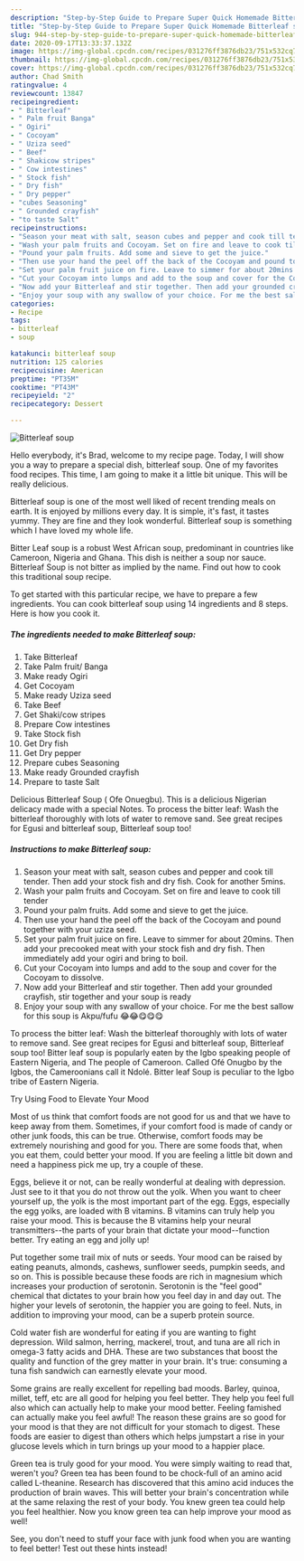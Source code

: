 ```yaml
---
description: "Step-by-Step Guide to Prepare Super Quick Homemade Bitterleaf soup"
title: "Step-by-Step Guide to Prepare Super Quick Homemade Bitterleaf soup"
slug: 944-step-by-step-guide-to-prepare-super-quick-homemade-bitterleaf-soup
date: 2020-09-17T13:33:37.132Z
image: https://img-global.cpcdn.com/recipes/031276ff3876db23/751x532cq70/bitterleaf-soup-recipe-main-photo.jpg
thumbnail: https://img-global.cpcdn.com/recipes/031276ff3876db23/751x532cq70/bitterleaf-soup-recipe-main-photo.jpg
cover: https://img-global.cpcdn.com/recipes/031276ff3876db23/751x532cq70/bitterleaf-soup-recipe-main-photo.jpg
author: Chad Smith
ratingvalue: 4
reviewcount: 13847
recipeingredient:
- " Bitterleaf"
- " Palm fruit Banga"
- " Ogiri"
- " Cocoyam"
- " Uziza seed"
- " Beef"
- " Shakicow stripes"
- " Cow intestines"
- " Stock fish"
- " Dry fish"
- " Dry pepper"
- "cubes Seasoning"
- " Grounded crayfish"
- "to taste Salt"
recipeinstructions:
- "Season your meat with salt, season cubes and pepper and cook till tender. Then add your stock fish and dry fish. Cook for another 5mins."
- "Wash your palm fruits and Cocoyam. Set on fire and leave to cook till tender"
- "Pound your palm fruits. Add some and sieve to get the juice."
- "Then use your hand the peel off the back of the Cocoyam and pound together with your uziza seed."
- "Set your palm fruit juice on fire. Leave to simmer for about 20mins. Then add your precooked meat with your stock fish and dry fish. Then immediately add your ogiri and bring to boil."
- "Cut your Cocoyam into lumps and add to the soup and cover for the Cocoyam to dissolve."
- "Now add your Bitterleaf and stir together. Then add your grounded crayfish, stir together and your soup is ready"
- "Enjoy your soup with any swallow of your choice. For me the best sallow for this soup is Akpu/fufu 😂😂😋😋😋"
categories:
- Recipe
tags:
- bitterleaf
- soup

katakunci: bitterleaf soup 
nutrition: 125 calories
recipecuisine: American
preptime: "PT35M"
cooktime: "PT43M"
recipeyield: "2"
recipecategory: Dessert

---
```



![Bitterleaf soup](https://img-global.cpcdn.com/recipes/031276ff3876db23/751x532cq70/bitterleaf-soup-recipe-main-photo.jpg)

Hello everybody, it's Brad, welcome to my recipe page. Today, I will show you a way to prepare a special dish, bitterleaf soup. One of my favorites food recipes. This time, I am going to make it a little bit unique. This will be really delicious.

Bitterleaf soup is one of the most well liked of recent trending meals on earth. It is enjoyed by millions every day. It is simple, it's fast, it tastes yummy. They are fine and they look wonderful. Bitterleaf soup is something which I have loved my whole life.

Bitter Leaf soup is a robust West African soup, predominant in countries like Cameroon, Nigeria and Ghana. This dish is neither a soup nor sauce. Bitterleaf Soup is not bitter as implied by the name. Find out how to cook this traditional soup recipe.


To get started with this particular recipe, we have to prepare a few ingredients. You can cook bitterleaf soup using 14 ingredients and 8 steps. Here is how you cook it.

<!--inarticleads1-->

##### The ingredients needed to make Bitterleaf soup:

1. Take  Bitterleaf
1. Take  Palm fruit/ Banga
1. Make ready  Ogiri
1. Get  Cocoyam
1. Make ready  Uziza seed
1. Take  Beef
1. Get  Shaki/cow stripes
1. Prepare  Cow intestines
1. Take  Stock fish
1. Get  Dry fish
1. Get  Dry pepper
1. Prepare cubes Seasoning
1. Make ready  Grounded crayfish
1. Prepare to taste Salt


Delicious Bitterleaf Soup ( Ofe Onuegbu). This is a delicious Nigerian delicacy made with a special Notes. To process the bitter leaf: Wash the bitterleaf thoroughly with lots of water to remove sand. See great recipes for Egusi and bitterleaf soup, Bitterleaf soup too! 

<!--inarticleads2-->

##### Instructions to make Bitterleaf soup:

1. Season your meat with salt, season cubes and pepper and cook till tender. Then add your stock fish and dry fish. Cook for another 5mins.
1. Wash your palm fruits and Cocoyam. Set on fire and leave to cook till tender
1. Pound your palm fruits. Add some and sieve to get the juice.
1. Then use your hand the peel off the back of the Cocoyam and pound together with your uziza seed.
1. Set your palm fruit juice on fire. Leave to simmer for about 20mins. Then add your precooked meat with your stock fish and dry fish. Then immediately add your ogiri and bring to boil.
1. Cut your Cocoyam into lumps and add to the soup and cover for the Cocoyam to dissolve.
1. Now add your Bitterleaf and stir together. Then add your grounded crayfish, stir together and your soup is ready
1. Enjoy your soup with any swallow of your choice. For me the best sallow for this soup is Akpu/fufu 😂😂😋😋😋


To process the bitter leaf: Wash the bitterleaf thoroughly with lots of water to remove sand. See great recipes for Egusi and bitterleaf soup, Bitterleaf soup too! Bitter leaf soup is popularly eaten by the Igbo speaking people of Eastern Nigeria, and The people of Cameroon. Called Ofé Onugbo by the Igbos, the Cameroonians call it Ndolé. Bitter leaf Soup is peculiar to the Igbo tribe of Eastern Nigeria. 

Try Using Food to Elevate Your Mood


Most of us think that comfort foods are not good for us and that we have to keep away from them. Sometimes, if your comfort food is made of candy or other junk foods, this can be true. Otherwise, comfort foods may be extremely nourishing and good for you. There are some foods that, when you eat them, could better your mood. If you are feeling a little bit down and need a happiness pick me up, try a couple of these.

Eggs, believe it or not, can be really wonderful at dealing with depression. Just see to it that you do not throw out the yolk. When you want to cheer yourself up, the yolk is the most important part of the egg. Eggs, especially the egg yolks, are loaded with B vitamins. B vitamins can truly help you raise your mood. This is because the B vitamins help your neural transmitters--the parts of your brain that dictate your mood--function better. Try eating an egg and jolly up!

Put together some trail mix of nuts or seeds. Your mood can be raised by eating peanuts, almonds, cashews, sunflower seeds, pumpkin seeds, and so on. This is possible because these foods are rich in magnesium which increases your production of serotonin. Serotonin is the "feel good" chemical that dictates to your brain how you feel day in and day out. The higher your levels of serotonin, the happier you are going to feel. Nuts, in addition to improving your mood, can be a superb protein source.

Cold water fish are wonderful for eating if you are wanting to fight depression. Wild salmon, herring, mackerel, trout, and tuna are all rich in omega-3 fatty acids and DHA. These are two substances that boost the quality and function of the grey matter in your brain. It's true: consuming a tuna fish sandwich can earnestly elevate your mood. 

Some grains are really excellent for repelling bad moods. Barley, quinoa, millet, teff, etc are all good for helping you feel better. They help you feel full also which can actually help to make your mood better. Feeling famished can actually make you feel awful! The reason these grains are so good for your mood is that they are not difficult for your stomach to digest. These foods are easier to digest than others which helps jumpstart a rise in your glucose levels which in turn brings up your mood to a happier place.

Green tea is truly good for your mood. You were simply waiting to read that, weren't you? Green tea has been found to be chock-full of an amino acid called L-theanine. Research has discovered that this amino acid induces the production of brain waves. This will better your brain's concentration while at the same relaxing the rest of your body. You knew green tea could help you feel healthier. Now you know green tea can help improve your mood as well!

See, you don't need to stuff your face with junk food when you are wanting to feel better! Test out  these hints  instead!

